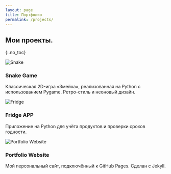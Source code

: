 ```yaml
---
layout: page
title: Портфолио
permalink: /projects/
---
```


## Мои проекты.
{:.no_toc}

<div class="card-grid">

  <div class="card">
    <img src="{{ '/assets/img/snake.png' | relative_url }}" alt="Snake">
    <h3>Snake Game</h3>
    <p>Классическая 2D-игра «Змейка», реализованная на Python с использованием Pygame. Ретро-стиль и неоновый дизайн.</p>
  </div>

  <div class="card">
    <img src="{{ '/assets/img/fridge.png' | relative_url }}" alt="Fridge">
    <h3>Fridge APP</h3>
    <p>Приложение на Python для учёта продуктов и проверки сроков годности.</p>
  </div>

  <div class="card">
    <img src="{{ '/assets/img/portfolio-site.png' | relative_url }}" alt="Portfolio Website">
    <h3>Portfolio Website</h3>
    <p>Мой персональный сайт, подключённый к GitHub Pages. Сделан с Jekyll.</p>
  </div>

</div>
